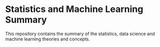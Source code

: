 # Statistics and Machine Learning Summary

This repository contains the summary of the statistics, data science and machine learning theories and concepts.


